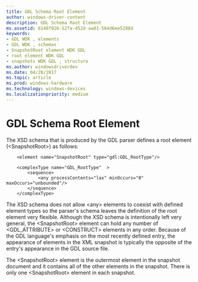 ```yaml
---
title: GDL Schema Root Element
author: windows-driver-content
description: GDL Schema Root Element
ms.assetid: 6148f026-52fa-452d-aa81-564d6ee5288d
keywords:
- GDL WDK , elements
- GDL WDK , schemas
- SnapshotRoot element WDK GDL
- root element WDK GDL
- snapshots WDK GDL , structure
ms.author: windowsdriverdev
ms.date: 04/20/2017
ms.topic: article
ms.prod: windows-hardware
ms.technology: windows-devices
ms.localizationpriority: medium
---
```


# GDL Schema Root Element


The XSD schema that is produced by the GDL parser defines a root element (&lt;SnapshotRoot&gt;) as follows:

```
    <element name="SnapshotRoot" type="gdl:GDL_RootType"/>

    <complexType name="GDL_RootType"  >
        <sequence>
            <any processContents="lax" minOccurs="0" maxOccurs="unbounded"/>
        </sequence>
    </complexType>
```

The XSD schema does not allow &lt;any&gt; elements to coexist with defined element types so the parser's schema leaves the definition of the root element very flexible. Although the XSD schema is intentionally left very general, the &lt;SnapshotRoot&gt; element can hold any number of &lt;GDL\_ATTRIBUTE&gt; or &lt;CONSTRUCT&gt; elements in any order. Because of the GDL language's emphasis on the most recently defined entry, the appearance of elements in the XML snapshot is typically the opposite of the entry's appearance in the GDL source file.

The &lt;SnapshotRoot&gt; element is the outermost element in the snapshot document and it contains all of the other elements in the snapshot. There is only one &lt;SnapshotRoot&gt; element in each snapshot.

 

 




